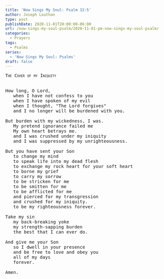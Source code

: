 ```yaml
---
title: 'Now Sings My Soul: Psalm 32:5'
author: Joseph Louthan
type: post
publishDate: 2020-11-01T20:00:00-06:00
url: /now-sings-my-soul-psalm/2020-11-01-pm-now-sings-my-soul-psalm/
categories:
  - Prayers
tags:
  - Psalms
series:
  - 'Now Sings My Soul: Psalms'
draft: false
---
```

<pre>
<div style="font-variant: small-caps;">The Cover of my Iniquity</div>
&nbsp;
How long, O Lord,
   when I have not confess to you
   when I have spoken of my evil
   when I thought, "The Lord forgives"
   and I no longer will be burdened with you.
   
But burden with my wickedness, I was.
   My pretend ignorance failed me
   My own heart betrays me.
   and I was crushed under my iniquity
   and I was suppressed by my unrighteousness.
   
But you have sent your Son
   to change my mind
   to speak life into my dead flesh
   to exchange my rock heart for your soft heart
   to borne my grief
   to carry my sorrow
   to be stricken for me
   to be smitten for me
   to be afflicted for me
   and pierced for my transgression
   and crushed for my iniquity.
   to be my righteousness forever.
   
Take my sin
   my back-breaking yoke
   my strength-sapping burden
   the best that I can ever do.
   
And give me your Son
   so I dwell in your presence
   and be free to love and obey you
   all of my days
   forever.
   
Amen.
</pre>